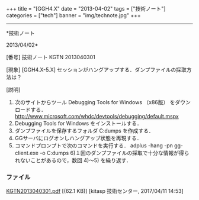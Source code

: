 ﻿+++
title = "[GGH4.X"
date = "2013-04-02"
tags = ["技術ノート"]
categories = ["tech"]
banner = "img/technote.jpg"
+++

-----------------------------------------------------------------------------------------------------------------------------

*技術ノート

2013/04/02*


[番号]
技術ノート KGTN 2013040301

[現象]
[GGH4.X-5.X]
セッションがハングアップする．ダンプファイルの採取方法は？

[説明]
1) 次のサイトからツール Debugging Tools for Windows （x86版）
をダウンロードする．
<http://www.microsoft.com/whdc/devtools/debugging/default.mspx>
2) Debugging Tools for Windows をインストールする．
3) ダンプファイルを保存するフォルダ C:dumps を作成する．
4) GGサーバにログオンしハングアップ状態を再現する．
5) コマンドプロンプトで次のコマンドを実行する．
adplus -hang -pn gg-client.exe -o C:dumps
6)１回のダンプファイルの採取で十分な情報が得られないことがあるので，数回
4)～5) を繰り返す．


### ファイル

 
 


[KGTN2013040301.pdf](http://techreport.kitasp.net/attachments/download/3430/KGTN2013040301.pdf)
 [(62.1 KB)] [kitasp 技術センター, 2017/04/11
14:53]


 


 

